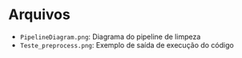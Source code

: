 # Arquivos

* <code>PipelineDiagram.png</code>: Diagrama do pipeline de limpeza
* <code>Teste_preprocess.png</code>: Exemplo de saída de execução do código
